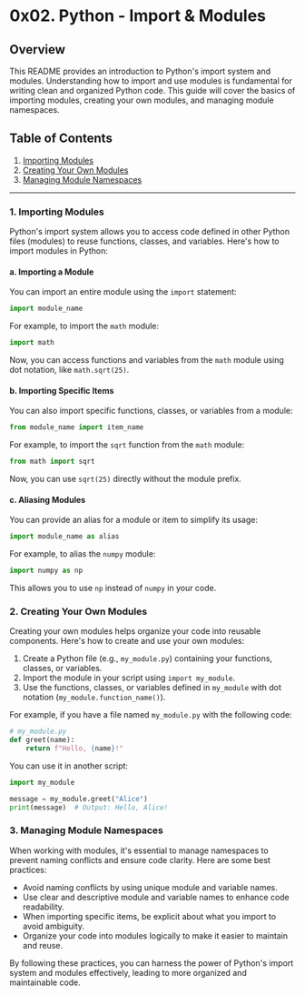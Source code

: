 # 0x02. Python - Import & Modules

## Overview

This README provides an introduction to Python's import system and modules. Understanding how to import and use modules is fundamental for writing clean and organized Python code. This guide will cover the basics of importing modules, creating your own modules, and managing module namespaces.

## Table of Contents

1. [Importing Modules](#importing-modules)
2. [Creating Your Own Modules](#creating-your-own-modules)
3. [Managing Module Namespaces](#managing-module-namespaces)

---

### 1. Importing Modules

Python's import system allows you to access code defined in other Python files (modules) to reuse functions, classes, and variables. Here's how to import modules in Python:

#### a. Importing a Module

You can import an entire module using the `import` statement:

```python
import module_name
```

For example, to import the `math` module:

```python
import math
```

Now, you can access functions and variables from the `math` module using dot notation, like `math.sqrt(25)`.

#### b. Importing Specific Items

You can also import specific functions, classes, or variables from a module:

```python
from module_name import item_name
```

For example, to import the `sqrt` function from the `math` module:

```python
from math import sqrt
```

Now, you can use `sqrt(25)` directly without the module prefix.

#### c. Aliasing Modules

You can provide an alias for a module or item to simplify its usage:

```python
import module_name as alias
```

For example, to alias the `numpy` module:

```python
import numpy as np
```

This allows you to use `np` instead of `numpy` in your code.

### 2. Creating Your Own Modules

Creating your own modules helps organize your code into reusable components. Here's how to create and use your own modules:

1. Create a Python file (e.g., `my_module.py`) containing your functions, classes, or variables.
2. Import the module in your script using `import my_module`.
3. Use the functions, classes, or variables defined in `my_module` with dot notation (`my_module.function_name()`).

For example, if you have a file named `my_module.py` with the following code:

```python
# my_module.py
def greet(name):
    return f"Hello, {name}!"
```

You can use it in another script:

```python
import my_module

message = my_module.greet("Alice")
print(message)  # Output: Hello, Alice!
```

### 3. Managing Module Namespaces

When working with modules, it's essential to manage namespaces to prevent naming conflicts and ensure code clarity. Here are some best practices:

- Avoid naming conflicts by using unique module and variable names.
- Use clear and descriptive module and variable names to enhance code readability.
- When importing specific items, be explicit about what you import to avoid ambiguity.
- Organize your code into modules logically to make it easier to maintain and reuse.

By following these practices, you can harness the power of Python's import system and modules effectively, leading to more organized and maintainable code.
